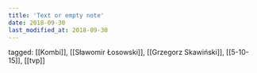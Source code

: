 ```yaml
---
title: 'Text or empty note'
date: 2018-09-30
last_modified_at: 2018-09-30
---
```

tagged: [[Kombi]], [[Sławomir Łosowski]], [[Grzegorz Skawiński]], [[5-10-15]], [[tvp]]
<iframe frameborder="0" height="1" id="ga_target" scrolling="no" style="background-color:transparent; overflow:hidden; position:absolute; top:0; left:0; z-index:9999;" width="1"></iframe>